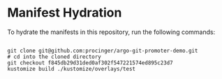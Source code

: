 
# Manifest Hydration

To hydrate the manifests in this repository, run the following commands:

```shell

git clone git@github.com:procinger/argo-git-promoter-demo.git
# cd into the cloned directory
git checkout f845db29d31ded0af302f547221574ed895c23d7
kustomize build ./kustomize/overlays/test
```